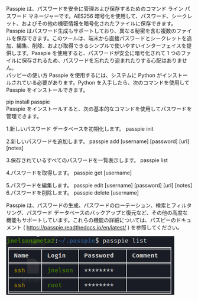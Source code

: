Passpie は、パスワードを安全に管理および保存するためのコマンド ライン パスワード マネージャーです。AES256 暗号化を使用して、パスワード、シークレット、およびその他の機密情報を暗号化されたファイルに保存できます。Passpie はパスワード生成もサポートしており、異なる秘密を含む複数のファイルを保存できます。このツールは、端末から直接パスワードとシークレットを追加、編集、削除、および取得できるシンプルで使いやすいインターフェイスを提供します。Passpie を使用すると、パスワードが安全に暗号化されて 1 つのファイルに保存されるため、パスワードを忘れたり盗まれたりする心配はありません。   
パッピーの使い方
Passpie を使用するには、システムに Python がインストールされている必要があります。Python を入手したら、次のコマンドを使用して Passpie をインストールできます。

pip install passpie   
Passpie をインストールすると、次の基本的なコマンドを使用してパスワードを管理できます。

1.新しいパスワード データベースを初期化します。
passpie init   

2.新しいパスワードを追加します。
passpie add [username] [password] [url] [notes]   

3.保存されているすべてのパスワードを一覧表示します。
passpie list    

4.パスワードを取得します。
passpie get [username]    

5.パスワードを編集します。
passpie edit [username] [password] [url] [notes]     
6.パスワードを削除します。
passpie delete [username]    

Passpie は、パスワードの生成、パスワードのローテーション、検索とフィルタリング、パスワード データベースのバックアップと復元など、その他の高度な機能もサポートしています。これらの機能の詳細については、パスピーのドキュメント ( https://passpie.readthedocs.io/en/latest/ ) を参照してください。

![fe34851a3c91717b33ca7dd70503bba2.png](../_resources/fe34851a3c91717b33ca7dd70503bba2.png)